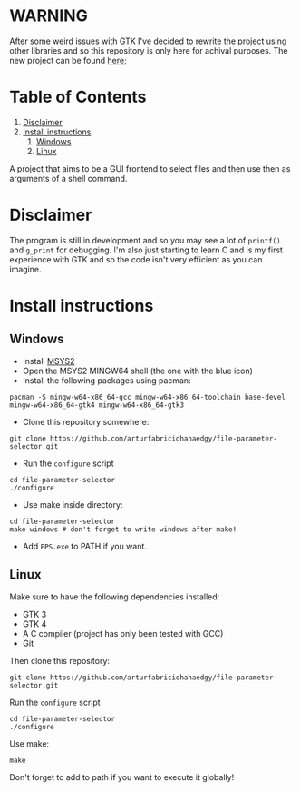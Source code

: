 # WARNING
After some weird issues with GTK I've decided to rewrite the project using other libraries and so this repository is only here for achival purposes. The new project can be found [here](https://github.com/arturfabriciohahaedgy/file-parameter-selector-REDUX.git);

# Table of Contents

1.  [Disclaimer](#disclaimer-link)
2.  [Install instructions](#install-instructions-link)
    1.  [Windows](#windows-link)
    2.  [Linux](#linux-link)

A project that aims to be a GUI frontend to select files and then use then as arguments of a shell command.

<a id="disclaimer-link"></a>

# Disclaimer

The program is still in development and so you may see a lot of `printf()` and `g_print` for debugging. I'm also just starting to learn C and is my first experience with GTK and so the code isn't very efficient as you can imagine.

<a id="install-instructions-link"></a>

# Install instructions

<a id="windows-link"></a>

## Windows

-   Install [MSYS2](https://www.msys2.org/)
-   Open the MSYS2 MINGW64 shell (the one with the blue icon)
-   Install the following packages using pacman:

``` shell
pacman -S mingw-w64-x86_64-gcc mingw-w64-x86_64-toolchain base-devel mingw-w64-x86_64-gtk4 mingw-w64-x86_64-gtk3
```

-   Clone this repository somewhere:

``` shell
git clone https://github.com/arturfabriciohahaedgy/file-parameter-selector.git
```

-   Run the `configure` script

``` shell
cd file-parameter-selector
./configure
```

-   Use make inside directory:

``` shell
cd file-parameter-selector
make windows # don't forget to write windows after make!
```

- Add `FPS.exe` to PATH if you want.
    
<a id="linux-link"></a>

## Linux

Make sure to have the following dependencies installed:

-   GTK 3
-   GTK 4
-   A C compiler (project has only been tested with GCC)
-   Git

Then clone this repository:

``` shell
git clone https://github.com/arturfabriciohahaedgy/file-parameter-selector.git
```

Run the `configure` script

``` shell
cd file-parameter-selector
./configure
```

Use make:

``` shell
make
```

Don't forget to add to path if you want to execute it globally!
